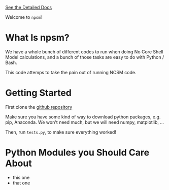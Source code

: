[See the Detailed Docs](https://callum-mccracken.github.io/npsm/build/html)

Welcome to ``npsm``!

# What Is npsm?

We have a whole bunch of different codes to run when doing No Core Shell Model
calculations, and a bunch of those tasks are easy to do with Python / Bash.

This code attemps to take the pain out of running NCSM code.

# Getting Started

First clone the [github repository](https://github.com/callum-mccracken/npsm.git)

Make sure you have some kind of way to download python packages, e.g. pip, Anaconda.
We won't need much, but we will need numpy, matplotlib, ...

Then, run `tests.py`, to make sure everything worked!

# Python Modules you Should Care About
- this one
- that one